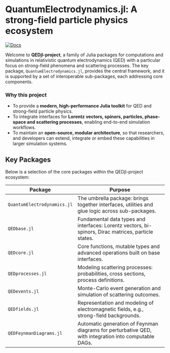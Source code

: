 # QuantumElectrodynamics.jl: A strong-field particle physics ecosystem

[![Docs](https://img.shields.io/badge/docs-stable-blue)](https://qedjl-project.github.io/QuantumElectrodynamics.jl/stable/)  

Welcome to **QEDjl-project**, a family of Julia packages for computations and simulations in relativistic quantum electrodynamics (QED) with a particular focus on strong-field phenomena and scattering processes. The key package, `QuantumElectrodynamics.jl`, provides the central framework, and it is supported by a set of interoperable sub-packages, each addressing core components.

### Why this project  
- To provide a **modern, high-performance Julia toolkit** for QED and strong-field particle physics.  
- To integrate interfaces for **Lorentz vectors, spinors, particles, phase-space and scattering processes**, enabling end-to-end simulation workflows.  
- To maintain an **open-source, modular architecture**, so that researchers, and developers can extend, integrate or embed these capabilities in larger simulation systems.

## Key Packages  
Below is a selection of the core packages within the QEDjl-project ecosystem:

| Package | Purpose |
|---------|---------|
| `QuantumElectrodynamics.jl` | The umbrella package: brings together interfaces, utilities and glue logic across sub-packages. |
| `QEDbase.jl` | Fundamental data types and interfaces: Lorentz vectors, bi-spinors, Dirac matrices, particle states.|
| `QEDcore.jl` | Core functions, mutable types and advanced operations built on base interfaces.|
| `QEDprocesses.jl` | Modeling scattering processes: probabilities, cross sections, process definitions. |
| `QEDevents.jl` | Monte-Carlo event generation and simulation of scattering outcomes. |
| `QEDfields.jl` | Representation and modeling of electromagnetic fields, e.g., strong-field backgrounds.|
| `QEDFeynmanDiagrams.jl` | Automatic generation of Feynman diagrams for perturbative QED, with integration into computable DAGs.|

